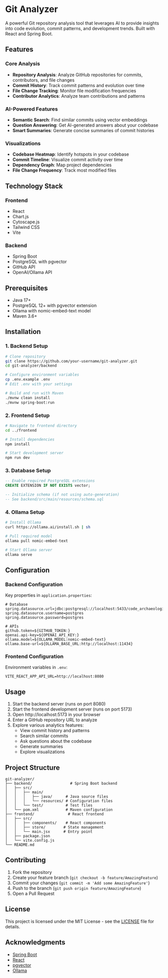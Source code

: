 # Git Analyzer

A powerful Git repository analysis tool that leverages AI to provide insights into code evolution, commit patterns, and development trends. Built with React and Spring Boot.

## Features

### Core Analysis
- **Repository Analysis**: Analyze GitHub repositories for commits, contributors, and file changes
- **Commit History**: Track commit patterns and evolution over time
- **File Change Tracking**: Monitor file modification frequencies
- **Contributor Analytics**: Analyze team contributions and patterns

### AI-Powered Features
- **Semantic Search**: Find similar commits using vector embeddings
- **Question Answering**: Get AI-generated answers about your codebase
- **Smart Summaries**: Generate concise summaries of commit histories

### Visualizations
- **Codebase Heatmap**: Identify hotspots in your codebase
- **Commit Timeline**: Visualize commit activity over time  
- **Dependency Graph**: Map project dependencies
- **File Change Frequency**: Track most modified files

## Technology Stack

### Frontend
- React
- Chart.js
- Cytoscape.js
- Tailwind CSS
- Vite

### Backend  
- Spring Boot
- PostgreSQL with pgvector
- GitHub API
- OpenAI/Ollama API

## Prerequisites

- Java 17+
- PostgreSQL 12+ with pgvector extension
- Ollama with nomic-embed-text model
- Maven 3.6+

## Installation

### 1. Backend Setup

```bash
# Clone repository
git clone https://github.com/your-username/git-analyzer.git
cd git-analyzer/backend

# Configure environment variables
cp .env.example .env
# Edit .env with your settings

# Build and run with Maven
./mvnw clean install
./mvnw spring-boot:run
```

### 2. Frontend Setup

```bash 
# Navigate to frontend directory
cd ../frontend

# Install dependencies
npm install

# Start development server
npm run dev
```

### 3. Database Setup

```sql
-- Enable required PostgreSQL extensions
CREATE EXTENSION IF NOT EXISTS vector;

-- Initialize schema (if not using auto-generation)
-- See backend/src/main/resources/schema.sql
```

### 4. Ollama Setup

```bash
# Install Ollama
curl https://ollama.ai/install.sh | sh

# Pull required model
ollama pull nomic-embed-text

# Start Ollama server
ollama serve
```

## Configuration

### Backend Configuration
Key properties in `application.properties`:
```properties
# Database
spring.datasource.url=jdbc:postgresql://localhost:5433/code_archaeologist
spring.datasource.username=postgres
spring.datasource.password=postgres

# APIs
github.token=${GITHUB_TOKEN:}
openai.api-key=${OPENAI_API_KEY:}
ollama.model=${OLLAMA_MODEL:nomic-embed-text}
ollama.base-url=${OLLAMA_BASE_URL:http://localhost:11434}
```

### Frontend Configuration 
Environment variables in `.env`:
```
VITE_REACT_APP_API_URL=http://localhost:8080
```

## Usage

1. Start the backend server (runs on port 8080)
2. Start the frontend development server (runs on port 5173)
3. Open http://localhost:5173 in your browser
4. Enter a GitHub repository URL to analyze
5. Explore various analytics features:
   - View commit history and patterns
   - Search similar commits
   - Ask questions about the codebase
   - Generate summaries
   - Explore visualizations

## Project Structure

```
git-analyzer/
├── backend/                 # Spring Boot backend
│   ├── src/
│   │   ├── main/
│   │   │   ├── java/      # Java source files
│   │   │   └── resources/ # Configuration files
│   │   └── test/          # Test files
│   └── pom.xml            # Maven configuration
├── frontend/               # React frontend
│   ├── src/
│   │   ├── components/    # React components
│   │   ├── store/        # State management
│   │   └── main.jsx      # Entry point
│   ├── package.json
│   └── vite.config.js
└── README.md
```

## Contributing

1. Fork the repository
2. Create your feature branch (`git checkout -b feature/AmazingFeature`)
3. Commit your changes (`git commit -m 'Add some AmazingFeature'`)
4. Push to the branch (`git push origin feature/AmazingFeature`)
5. Open a Pull Request

## License

This project is licensed under the MIT License - see the [LICENSE](LICENSE) file for details.

## Acknowledgments

- [Spring Boot](https://spring.io/projects/spring-boot)
- [React](https://reactjs.org/)
- [pgvector](https://github.com/pgvector/pgvector)
- [Ollama](https://ollama.ai/)